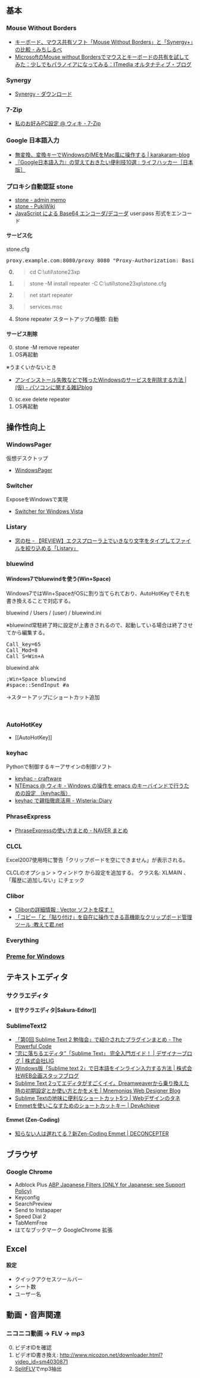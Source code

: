 ## 基本

### Mouse Without Borders
- [キーボード、マウス共有ソフト「Mouse Without Borders」と「Synergy+」の比較 - みちしるべ](http://d.hatena.ne.jp/orangeclover/20111008/1318079712)
- [MicrosoftのMouse without Bordersでマウスとキーボードの共有を試してみた：少しでもパラノイアになってみる：ITmedia オルタナティブ・ブログ](http://blogs.itmedia.co.jp/kichi/2011/09/microsoftmouse--4617.html)

### Synergy
- [Synergy - ダウンロード](http://synergy-foss.org/ja/download/?list)

### 7-Zip
- [私のお好みPC設定 @ ウィキ - 7-Zip](http://www24.atwiki.jp/myfavoritepcsettings/pages/13.html)

### Google 日本語入力
- [無変換、変換キーでWindowsのIMEをMac風に操作する | karakaram-blog](http://www.karakaram.com/mac-ime)
- [『Google日本語入力』の覚えておきたい便利技10選 : ライフハッカー［日本版］](http://www.lifehacker.jp/2012/01/120104_gime.html)

### プロキシ自動認証 stone
- [stone - admin memo](https://sites.google.com/a/uzushio.org/admin/old/stone)
- [stone - PukiWiki](http://www.tylor.jp/index.php?stone)
- [JavaScript による Base64 エンコーダ/デコーダ](http://homepage3.nifty.com/georgei/hmetzger/base64.html)  user:pass 形式をエンコード

#### サービス化
stone.cfg

<pre>
proxy.example.com:8080/proxy 8080 "Proxy-Authorization: Basic A1b2C3d4E5f6G7"
</pre>

0. > cd C:\util\stone23xp
0. > stone -M install repeater -C C:\util\stone23xp\stone.cfg
0. > net start repeater
0. > services.msc
0. Stone repeater スタートアップの種類: 自動

#### サービス削除

0. stone -M remove repeater
0. OS再起動

※うまくいかないとき
- [アンインストール失敗などで残ったWindowsのサービスを削除する方法 | (仮) - パソコンに関する雑記blog](http://ub.blog85.fc2.com/blog-entry-287.html)
0. sc.exe delete repeater
0. OS再起動

## 操作性向上

### WindowsPager

仮想デスクトップ

- [WindowsPager](http://windowspager.sourceforge.net/)

### Switcher

ExposeをWindowsで実現

- [Switcher for Windows Vista](http://insentient.net/)

### Listary

- [窓の杜 - 【REVIEW】エクスプローラ上でいきなり文字をタイプしてファイルを絞り込める「Listary」](http://www.forest.impress.co.jp/docs/review/20100630_377542.html)

### bluewind

#### Windows7でbluewindを使う(Win+Space)

Windows7ではWin+SpaceがOSに割り当てられており、AutoHotKeyでそれを書き換えることで対応する。

bluewind / Users / (user) / bluewind.ini

※bluewind常駐終了時に設定が上書きされるので、起動している場合は終了させてから編集する。

<pre>
Call_key=65
Call_Mod=8
Call_S=Win+A
</pre>

bluewind.ahk

<pre>
;Win+Space bluewind
#space::SendInput #a
</pre>
→スタートアップにショートカット追加

<br />

### AutoHotKey
- [[AutoHotKey]]

### keyhac
Pythonで制御するキーアサインの制御ソフト

- [keyhac - craftware](https://sites.google.com/site/craftware/keyhac)
- [NTEmacs @ ウィキ - Windows の操作を emacs のキーバインドで行うための設定 （keyhac版）](http://www49.atwiki.jp/ntemacs/pages/25.html)
- [keyhac で親指徹底活用 - Wisteria::Diary](http://d.hatena.ne.jp/mobitan/20081129/1227802480)


### PhraseExpress
- [PhraseExpressの使い方まとめ - NAVER まとめ](http://matome.naver.jp/odai/2133712265981682501)

### CLCL
Excel2007使用時に警告「クリップボードを空にできません」が表示される。

CLCLのオプション > ウィンドウ から設定を追加する。
クラス名: XLMAIN 、「履歴に追加しない」にチェック

### Clibor
- [Cliborの詳細情報 : Vector ソフトを探す！](http://www.vector.co.jp/soft/winnt/util/se472890.html)
- [「コピー「と「貼り付け」を自在に操作できる高機能なクリップボード管理ツール :教えて君.net](http://www.oshiete-kun.net/archives/2014/05/post_1526.html)

### Everything

### [Preme for Windows](http://www.premeforwindows.com/)


## テキストエディタ

### サクラエディタ
- __[[サクラエディタ|Sakura-Editor]]__

### SublimeText2
- [「第0回 Sublime Text 2 勉強会」で紹介されたプラグインまとめ - The Powerful Code](http://powerful-code.com/blog/2012/11/plugins-for-st2/)
- [”恋に落ちるエディタ”「Sublime Text」 完全入門ガイド！ | デザイナーブログ | 株式会社LIG](http://liginc.co.jp/designer/archives/6774)
- [Windows版「Sublime text 2」で日本語をインライン入力する方法 | 株式会社WEB企画スタッフブログ](http://webkikaku.co.jp/staff/software/windows-sublime-text-2/)
- [Sublime Text 2ってエディタがすごくイイ。Dreamweaverから乗り換えた時の初期設定とか使い方とかをメモ | Mnemoniqs Web Designer Blog](http://mnemoniqs.com/web/sublimetext2/)
- [Sublime Textの地味に便利なショートカット5つ | Webデザインのタネ](http://blog.1dz.jp/?eid=805)
- [Emmetを使いこなすためのショートカットキー | DevAchieve](http://wada811.blogspot.com/2013/03/sublime-text-2-emmet-shortcut-key.html)


#### Emmet (Zen-Coding)
- [知らない人は遅れてる？新Zen-Coding Emmet | DECONCEPTER](http://log.deconcepter.jp/2012/10/emmet/)

## ブラウザ

### Google Chrome

- Adblock Plus [ABP Japanese Filters (ONLY for Japanese: see Support Policy) ]()
- Keyconfig
- SearchPreview
- Send to Instapaper
- Speed Dial 2
- TabMemFree
- はてなブックマーク GoogleChrome 拡張

## Excel

#### 設定
- クイックアクセスツールバー
- シート数
- ユーザー名

## 動画・音声関連

### ニコニコ動画 → FLV → mp3
0. ビデオIDを確認
0. ビデオID書き換え: http://www.nicozon.net/downloader.html?video_id=sm4030871
0. [SplitFLV](http://shoppers-jp.com/software/splitflv.html)でmp3抽出
